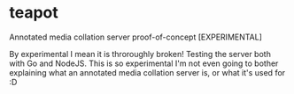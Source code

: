 teapot
======

Annotated media collation server proof-of-concept [EXPERIMENTAL]

By experimental I mean it is throroughly broken! Testing the server both with Go and NodeJS. This is so experimental I'm not even going to bother
explaining what an annotated media collation server is, or what it's used for :D
